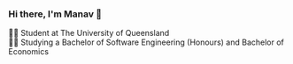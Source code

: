 ### Hi there, I'm Manav 👋

🧑‍🎓 Student at The University of Queensland<br/>
🧑‍💻 Studying a Bachelor of Software Engineering (Honours) and Bachelor of Economics<br/>
